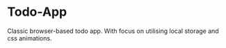 # Todo-App
Classic browser-based todo app. With focus on utilising local storage and css animations.
